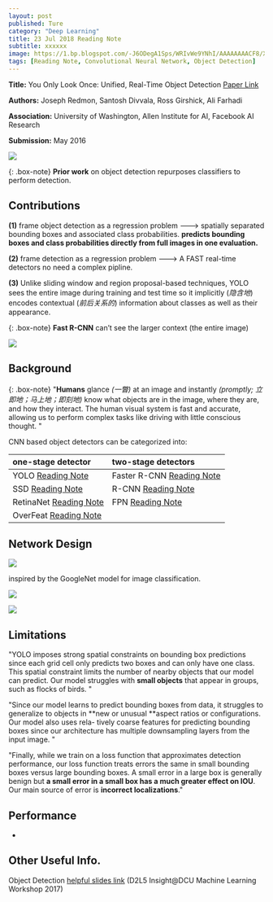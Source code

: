 ```yaml
---
layout: post
published: Ture
category: "Deep Learning"
title: 23 Jul 2018 Reading Note
subtitle: xxxxxx
image: https://1.bp.blogspot.com/-J6ODegA1Sps/WRIvWe9YNhI/AAAAAAAACF8/XyLqkEjGC8QTxtVZ-HLjWwxbpr5IMWtMwCLcB/s1600/YOLO.png
tags: [Reading Note, Convolutional Neural Network, Object Detection]
---
```


**Title:** You Only Look Once: Unified, Real-Time Object Detection [Paper Link](https://arxiv.org/abs/1506.02640)

**Authors:** Joseph Redmon, Santosh Divvala, Ross Girshick, Ali Farhadi

**Association:** University of Washington, Allen Institute for AI, Facebook AI Research

**Submission:** May 2016

![](https://leonardoaraujosantos.gitbooks.io/artificial-inteligence/content/assets/b9d4a482-d983-11e6-8d5b-34d859c60a6d.png) 

{: .box-note}
**Prior work** on object detection repurposes classifiers to perform detection. 

## Contributions

**(1)**  frame object detection as a regression problem ---> spatially separated bounding boxes and associated class probabilities. **predicts bounding boxes and class probabilities directly from full images in one evaluation.**

**(2)**  frame detection as a regression problem ---> A FAST real-time detectors no need a complex pipline.

**(3)**  Unlike sliding window and region proposal-based techniques, YOLO sees the entire image during training and test time so it implicitly (*隐含地*) encodes contextual (*前后关系的*) information about classes as well as their appearance.

{: .box-note}
**Fast R-CNN** can’t see the larger context (the entire image)


![](https://pjreddie.com/media/image/model2.png) 

## Background

{: .box-note}
"**Humans** glance *(一瞥)* at an image and instantly *(promptly; 立即地；马上地；即刻地)* know what objects are in the image, where they are, and how they interact. The human visual system is fast and accurate, allowing us to perform complex tasks like driving with little conscious thought. "


CNN based object detectors can be categorized into:

| one-stage detector | two-stage detectors |
| :------ |:--- | 
| YOLO [Reading Note](https://xuuuuuuchen.github.io/2018-07-22-readnote/) | Faster R-CNN [Reading Note](https://xuuuuuuchen.github.io/2018-07-19-readnote/)| 
| SSD [Reading Note](https://xuuuuuuchen.github.io/2018-07-19-readnote/) | R-CNN [Reading Note](https://xuuuuuuchen.github.io/2018-07-19-readnote/)| 
| RetinaNet [Reading Note](https://xuuuuuuchen.github.io/2018-07-20-readnote/) | FPN [Reading Note](https://xuuuuuuchen.github.io/2018-07-19-readnote/)| 
| OverFeat [Reading Note](https://xuuuuuuchen.github.io/2018-07-20-readnote/) | | 


## Network Design

![](https://image.slidesharecdn.com/dlmmdcud2l05objectdetection-170429103817/95/object-detection-d2l5-insightdcu-machine-learning-workshop-2017-36-638.jpg?cb=1493462639) 

inspired by the GoogleNet model for image classification.

![](https://s3-ap-south-1.amazonaws.com/av-blog-media/wp-content/uploads/2017/08/09075841/temp23.png) 

![](https://image.slidesharecdn.com/yolo-170616085751/95/pr12-you-only-look-once-yolo-unified-realtime-object-detection-11-638.jpg?cb=1497603506) 


## Limitations

"YOLO imposes strong spatial constraints on bounding box predictions since each grid cell only predicts two boxes and can only have one class. This spatial constraint limits the number of nearby objects that our model can predict. Our model struggles with **small objects** that appear in groups, such as flocks of birds. "

"Since our model learns to predict bounding boxes from data, it struggles to generalize to objects in **new or unusual **aspect ratios or configurations. Our model also uses rela- tively coarse features for predicting bounding boxes since our architecture has multiple downsampling layers from the input image. "

"Finally, while we train on a loss function that approximates detection performance, our loss function treats errors the same in small bounding boxes versus large bounding boxes. A small error in a large box is generally benign but **a small error in a small box has a much greater effect on IOU**. Our main source of error is **incorrect localizations**."

## Performance


*


## Other Useful Info.

Object Detection [helpful slides link](https://www.slideshare.net/xavigiro/object-detection-d2l5-insightdcu-machine-learning-workshop-2017)
(D2L5 Insight@DCU Machine Learning Workshop 2017)



